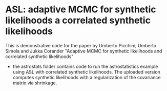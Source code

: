# ASL: adaptive MCMC for synthetic likelihoods a correlated synthetic likelihoods

This is demonstrative code for the paper by Umberto Picchini, Umberto Simola and Jukka Corander "Adaptive MCMC for synthetic likelihoods and correlated synthetic likelihoods"

- the astrostats folder contains code to run the astrostatistics example using ASL with correlated synthetic likelihoods. The uploaded version computes synthetic likelihoods with a regularization of the covariance matrix via shrinkage.
